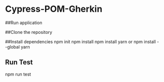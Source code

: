# Cypress-POM-Gherkin


##Run application

##Clone the repository

##Install dependencies
npm init
npm install
npm install yarn
or
npm install --global yarn  

## Run Test
npm run test
